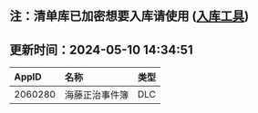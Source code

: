 ## 注：清单库已加密想要入库请使用 ([入库工具](https://github.com/BlankTMing/ManifestAutoUpdate/releases))

## 更新时间：2024-05-10 14:34:51
| AppID | 名称 | 类型  |
| :-------------------- | :----------------------------- | :----------- |
| 2060280 | 海藤正治事件簿| DLC |
